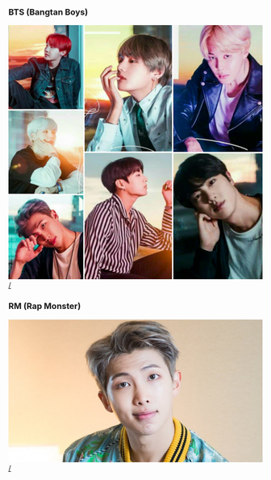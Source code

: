 ### BTS (Bangtan Boys)
[<img src="IMG_20180214_184831.jpg" alt="hi" class="inline">/](BTS.md)

### RM (Rap Monster)
[<img src="40769bf6-d740-11e8-a41d-3d2712b32637_1280x720_171954.jpg" alt="hi" class="online">/](BTS.md)
